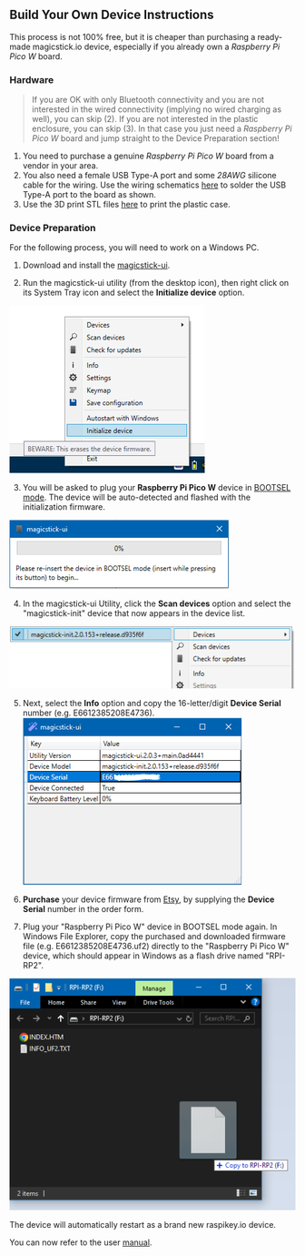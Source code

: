 ## Build Your Own Device Instructions

This process is not 100% free, but it is cheaper than purchasing a ready-made magicstick.io device, especially if you already own a *Raspberry Pi Pico W* board.

### Hardware

> If you are OK with only Bluetooth connectivity and you are not interested in the wired connectivity (implying no wired charging as well), you can skip (2).
If you are not interested in the plastic enclosure, you can skip (3). In that case you just need a *Raspberry Pi Pico W* board and jump straight to the Device Preparation section!

1. You need to purchase a genuine *Raspberry Pi Pico W* board from a vendor in your area. 
2. You also need a female USB Type-A port and some _28AWG_ silicone cable for the wiring. Use the wiring schematics [here](../schematics) to solder the USB Type-A port to the board as shown.
3. Use the 3D print STL files [here](../case) to print the plastic case.

### Device Preparation

For the following process, you will need to work on a Windows PC.

1. Download and install the [magicstick-ui](https://github.com/samartzidis/magicstick.io/releases). 

2. Run the magicstick-ui utility (from the desktop icon), then right click on its System Tray icon and select the **Initialize device** option. 

![alt text](image-5.png)

3. You will be asked to plug your **Raspberry Pi Pico W** device in [BOOTSEL mode](README.md#entering-into-bootsel-mode). The device will be auto-detected and flashed with the initialization firmware.

![alt text](image-6.png)

4. In the magicstick-ui Utility, click the **Scan devices** option and select the "magicstick-init" device that now appears in the device list. 

![alt text](image-7.png)

5. Next, select the **Info** option and copy the 16-letter/digit **Device Serial** number (e.g. E6612385208E4736).
![alt text](image-11.png)

6. **Purchase** your device firmware from [Etsy](https://www.etsy.com/uk/listing/1709718352/magicstickio-firmware), by supplying the **Device Serial** number in the order form.

7. Plug your "Raspberry Pi Pico W" device in BOOTSEL mode again. In Windows File Explorer, copy the purchased and downloaded firmware file (e.g. E6612385208E4736.uf2) directly to the "Raspberry Pi Pico W" device, which should appear in Windows as a flash drive named "RPI-RP2".

![alt text](image-13.png)

The device will automatically restart as a brand new raspikey.io device. 

You can now refer to the user [manual](./README.md).

